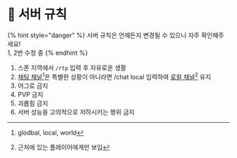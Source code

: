 # 🥥 서버 규칙

{% hint style="danger" %}
서버 규칙은 언제든지 변경될 수 있으니 자주 확인해주세요!\
1, 2번 수정 중
{% endhint %}

1. 스폰 지역에서 `/rtp` 입력 후 자유로운 생활
2. [채팅 채널](#user-content-fn-1)[^1]은 특별한 상황이 아니라면 /chat local 입력하여 [로컬 채널](#user-content-fn-2)[^2] 유지
3. 어그로 금지
4. PVP 금지
5. 괴롭힘 금지
6. 서버 성능을 고의적으로 저하시키는 행위 금지

[^1]: glodbal, local, world

[^2]: 근처에 있는 플레이어에게만 보임

